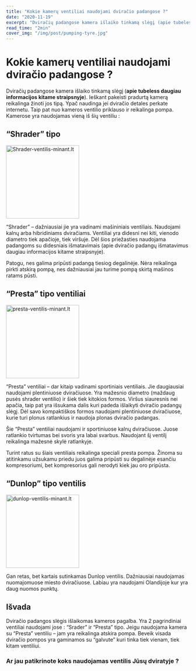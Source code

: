 ```yaml
---
title: "Kokie kamerų ventiliai naudojami dviračio padangose ?"
date: "2020-11-19"
excerpt: "Dviračių padangose kamera išlaiko tinkamą slėgį (apie tubeless daugiau informacijos kitame straipsnyje)."
read_time: "2min"
cover_img: "/img/post/pumping-tyre.jpg"
---
```


# Kokie kamerų ventiliai naudojami dviračio padangose ?

Dviračių padangose kamera išlaiko tinkamą slėgį (**apie tubeless daugiau informacijos kitame straipsnyje**). Ieškant pakeisti pradurtą kamerą reikalinga žinoti jos tipą. Ypač naudinga jei dviračio detales perkate internetu. Taip pat nuo kameros ventilio priklauso ir reikalinga pompa. Kamerose yra naudojamas vieną iš šių ventiliu :

## “Shrader” tipo

<img src="/img/post/Shrader-ventilis-minant.lt_.jpg" width="200"
         alt="Shrader-ventilis-minant.lt">

“Shrader” – dažniausiai jie yra vadinami mašininiais ventiliais. Naudojami kalnų arba hibridiniams dviračiams. Ventiliai yra didesni nei kiti, vienodo diametro tiek apačioje, tiek viršuje. Dėl šios priežasties naudojama padangoms su didesniais išmatavimais (apie dviračio padangų išmatavimus daugiau informacijos kitame straipsnyje).

Patogu, nes galima pripūsti padangą tiesiog degalinėje. Nėra reikalinga pirkti atskirą pompą, nes dažniausiai jau turime pompą skirtą mašinos ratams pūsti.

## “Presta” tipo ventiliai

<img src="/img/post/Presta-ventilis-minant.lt_.jpg" width="200"
         alt="presta-ventilis-minant.lt">

“Presta” ventiliai – dar kitaip vadinami sportiniais ventiliais. Jie daugiausiai naudojami plentiniuose dviračiuose. Yra mažesnio diametro (maždaug pusės shrader ventilio) ir šiek tiek kitokios formos. Viršus siauresnis nei apačia, taip pat yra išsukama dalis kuri padeda išlaikyti dviračio padangų slėgį. Dėl savo kompaktiškos formos naudojami plentiniuose dviračiuose, kurie turi plonus ratlankius ir naudoja plonas dviračio padangas.

Šie “Presta” ventiliai naudojami ir sportiniuose kalnų dviračiuose. Juose ratlankio tvirtumas bei svoris yra labai svarbus. Naudojant šį ventilį reikalinga mažesnė skylė ratlankyje.

Turint ratus su šiais ventiliais reikalinga speciali presta pompa. Žinoma su atitinkamu užsukamu priedu juos galima pripūsti su degalinėje esančiu kompresoriumi, bet kompresorius gali nerodyti kiek jau oro pripūsta.

## “Dunlop” tipo ventilis

<!-- ![dunlop-ventilis-minant.lt](/img/post/Dunlop-ventilio-pvz-minant.lt_.jpg "Dunlop ventilis") -->

<img src="/img/post/Dunlop-ventilio-pvz-minant.lt_.jpg" width="200"
         alt="dunlop-ventilis-minant.lt">

Gan retas, bet kartais sutinkamas Dunlop ventilis. Dažniausiai naudojamas nuomajomuose miesto dviračiuose. Labiau yra naudojami Olandijoje kur yra daug nuomos punktų.

## Išvada

Dviračio padangos slėgis išlaikomas kameros pagalba. Yra 2 pagrindiniai ventiliai naudojami jose : “Srader” ir “Presta” tipo. Jeigu naudojama kamera su “Presta” ventiliu – jam yra reikalinga atskira pompa. Beveik visada dviračio pompos yra gaminamos su “galvute” kuri tinka tiek vienam, tiek kitam ventiliui.

### Ar jau patikrinote koks naudojamas ventilis Jūsų dviratyje ?
